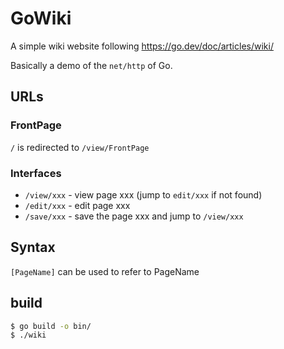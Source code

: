 # GoWiki

A simple wiki website following https://go.dev/doc/articles/wiki/

Basically a demo of the `net/http` of Go.

## URLs

### FrontPage

`/` is redirected to `/view/FrontPage`

### Interfaces

- `/view/xxx` - view page xxx (jump to `edit/xxx` if not found)
- `/edit/xxx` - edit page xxx
- `/save/xxx` - save the page xxx and jump to `/view/xxx`

## Syntax

`[PageName]` can be used to refer to PageName

## build

```bash
$ go build -o bin/
$ ./wiki
```